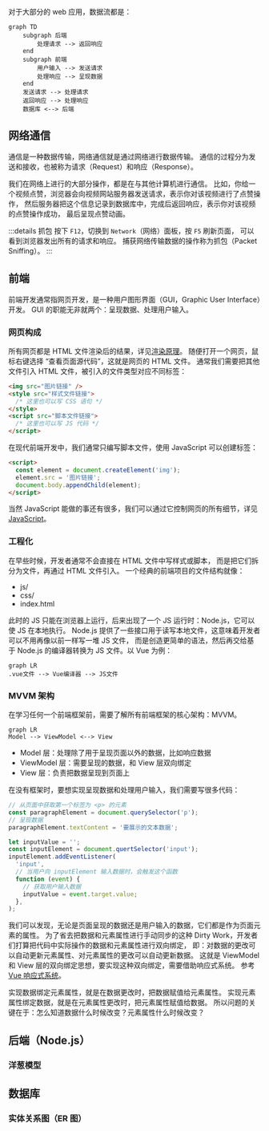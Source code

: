 对于大部分的 web 应用，数据流都是：

```mermaid
graph TD
    subgraph 后端
        处理请求 --> 返回响应
    end
    subgraph 前端
        用户输入 --> 发送请求
        处理响应 --> 呈现数据
    end
    发送请求 --> 处理请求
    返回响应 --> 处理响应
    数据库 <--> 后端
```

## 网络通信

通信是一种数据传输，网络通信就是通过网络进行数据传输。
通信的过程分为发送和接收，也被称为请求（Request）和响应（Response）。

我们在网络上进行的大部分操作，都是在与其他计算机进行通信。
比如，你给一个视频点赞，浏览器会向视频网站服务器发送请求，表示你对该视频进行了点赞操作，
然后服务器把这个信息记录到数据库中，完成后返回响应，表示你对该视频的点赞操作成功，
最后呈现点赞动画。

:::details 抓包
按下 `F12`，切换到 `Network`（网络）面板，按 `F5` 刷新页面，
可以看到浏览器发出所有的请求和响应。
捕获网络传输数据的操作称为抓包（Packet Sniffing）。
:::

## 前端

前端开发通常指网页开发，是一种用户图形界面（GUI，Graphic User Interface）开发。
GUI 的职能无非就两个：呈现数据、处理用户输入。

### 网页构成

所有网页都是 HTML 文件渲染后的结果，详见[渲染原理](../Browser/渲染原理.md)。
随便打开一个网页，鼠标右键选择 “查看页面源代码”，这就是网页的 HTML 文件。
通常我们需要把其他文件引入 HTML 文件，被引入的文件类型对应不同标签：

```html
<img src="图片链接" />
<style src="样式文件链接">
  /* 这里也可以写 CSS 语句 */
</style>
<script src="脚本文件链接">
  /* 这里也可以写 JS 代码 */
</script>
```

在现代前端开发中，我们通常只编写脚本文件，使用 JavaScript 可以创建标签：

```html
<script>
  const element = document.createElement('img');
  element.src = '图片链接';
  document.body.appendChild(element);
</script>
```

当然 JavaScript 能做的事还有很多，我们可以通过它控制网页的所有细节，详见 [JavaScript](../Language/JavaScript/1.基础知识.md)。

### 工程化

在早些时候，开发者通常不会直接在 HTML 文件中写样式或脚本，
而是把它们拆分为文件，再通过 HTML 文件引入。
一个经典的前端项目的文件结构就像：

- js/
- css/
- index.html

此时的 JS 只能在浏览器上运行，后来出现了一个 JS 运行时：Node.js，它可以使 JS 在本地执行。
Node.js 提供了一些接口用于读写本地文件，这意味着开发者可以不用再像以前一样写一堆 JS 文件，
而是创造更简单的语法，然后再交给基于 Node.js 的编译器转换为 JS 文件。以 Vue 为例：

```mermaid
graph LR
.vue文件 --> Vue编译器 --> JS文件
```

### MVVM 架构

在学习任何一个前端框架前，需要了解所有前端框架的核心架构：MVVM。

```mermaid
graph LR
Model --> ViewModel <--> View
```

- Model 层：处理除了用于呈现页面以外的数据，比如响应数据
- ViewModel 层：需要呈现的数据，和 View 层双向绑定
- View 层：负责把数据呈现到页面上

在没有框架时，要想实现呈现数据和处理用户输入，我们需要写很多代码：

```js
// 从页面中获取第一个标签为 <p> 的元素
const paragraphElement = document.querySelector('p');
// 呈现数据
paragraphElement.textContent = '要展示的文本数据';
```

```js
let inputValue = '';
const inputElement = document.quertSelector('input');
inputElement.addEventListener(
  'input',
  // 当用户向 inputElement 输入数据时，会触发这个函数
  function (event) {
    // 获取用户输入数据
    inputValue = event.target.value;
  },
);
```

我们可以发现，无论是页面呈现的数据还是用户输入的数据，它们都是作为页面元素的属性。
为了省去把数据和元素属性进行手动同步的这种 Dirty Work，开发者们打算把代码中实际操作的数据和元素属性进行双向绑定，
即：对数据的更改可以自动更新元素属性、对元素属性的更改可以自动更新数据。
这就是 ViewModel 和 View 层的双向绑定思想，要实现这种双向绑定，需要借助响应式系统。
参考 [Vue 响应式系统](https://cn.vuejs.org/guide/extras/reactivity-in-depth.html)。

实现数据绑定元素属性，就是在数据更改时，把数据赋值给元素属性。
实现元素属性绑定数据，就是在元素属性更改时，把元素属性赋值给数据。
所以问题的关键在于：怎么知道数据什么时候改变？元素属性什么时候改变？

## 后端（Node.js）

### 洋葱模型

## 数据库

### 实体关系图（ER 图）

